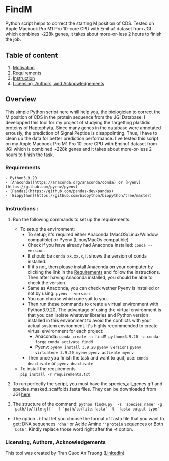 # FindM

Python script helps to correct the starting M position of CDS. Tested on Apple Macbook Pro M1 Pro 10-core CPU with Emihu1 dataset from JGI which combines ~228k genes, it takes about more-or-less 2 hours to finish the job.


## Table of content
1. [Motivation](#motivation)
2. [Requirements](#req)
3. [Instruction](#instruction)
4. [Licensing, Authors, and Acknowledgements](#licensing)


## Overview<a name="motivation"></a>
This simple Python script here whill help you, the biologician to correct the M position of CDS in the protein sequence from the JGI Database. I developped this tool for my project of studying the targetting plastidic proteins of Haptophyta. Since many genes in the database were annotated errously, the prediction of Signal Peptide is disappointing. Thus, I have to clean up the data for better prediction performance. I've tested this script on my Apple Macbook Pro M1 Pro 10-core CPU with Emihu1 dataset from JGI which is combined ~228k genes and it takes about more-or-less 2 hours to finish the task.

### Requirements <a name="req"></a>
    - Python3.9.20
    - [Anaconda](https://anaconda.org/anaconda/conda) or [Pyenv](https://github.com/pyenv/pyenv)
    - [Pandas](https://github.com/pandas-dev/pandas)
    - [Biopython](https://github.com/biopython/biopython/tree/master)


### Instructions <a name="instruction"></a>:

1. Run the following commands to set up the requirements.
	- To setup the environment: 
        - To setup, it's required either Anaconda (MacOS/Linux/Window compatible) or Pyenv (Linux/MacOs compatible).
        - Check if you have already had Anaconda installed: 
            `conda --version`.
        - It should be `conda xx.xx.x`, it shows the version of conda installed.
        - If it's not, then please install Anaconda on your computer by clicking the link in the [Requirements](#req) and follow the instructions. Then after having Anaconda installed, you should be able to check the version.
        - Same as Anaconda, you can check wether Pyenv is installed or not by using: 
            `pyenv --version`
        - You can choose which one suit to you.
        - Then run these commands to create a virtual environment with Python3.9.20. The advantage of using the virtual environment is that you can isolate whatever libraries and Python version installed in this environment to avoid the conflicts with your actual system environment. It's highly recommended to create virtual environment for each project:
            - Anaconda:
                `conda create -n findM python=3.9.20 -c conda-forge`
                `conda activate findM`
            - Pyenv:
                `pyenv install 3.9.20`
                `pyenv versions`
                `pyenv virtualenv 3.9.20 myenv`
                `pyenv activate myenv`
        - Then once you finish the task and want to quit, use: `conda deactivate` or `pyenv deactivate`
    - To install the requirements    
        `pip install -r requirements.txt`

2. To run perfectly the script, you must have the species_all_genes.gff and species_masked_scaffolds.fasta files. They can be downloaded from JGI [here](https://genome.jgi.doe.gov/portal/pages/dynamicOrganismDownload.jsf?organism=haptophyta).

3. The structure of the command:
    `python findM.py  -s 'species name' -g 'path/to/file.gff' -f 'path/to/file.fasta' -t 'fasta output type'`
- The option `-t` that let you choose the format of fasta file that you want to get: DNA sequences `'dna'` or Acide Amine `''protein` sequences or Both `'both'`. Kindly replace those word right after the -t option. 

### Licensing, Authors, Acknowledgements<a name="licensing"></a>
This tool was created by Tran Quoc An Truong ([LinkedIn](https://www.linkedin.com/in/tran-quoc-an-truong/)).